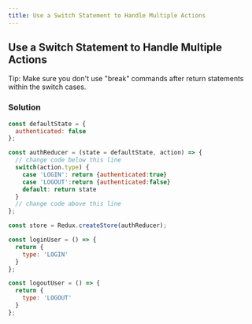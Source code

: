 ```yaml
---
title: Use a Switch Statement to Handle Multiple Actions
---
```

## Use a Switch Statement to Handle Multiple Actions

Tip: Make sure you don't use "break" commands after return statements within the switch cases.

### Solution

````javascript
const defaultState = {
  authenticated: false
};

const authReducer = (state = defaultState, action) => {
  // change code below this line
  switch(action.type) {
    case 'LOGIN': return {authenticated:true}
    case 'LOGOUT':return {authenticated:false}
    default: return state
  }
  // change code above this line
};

const store = Redux.createStore(authReducer);

const loginUser = () => {
  return {
    type: 'LOGIN'
  }
};

const logoutUser = () => {
  return {
    type: 'LOGOUT'
  }
};
````
